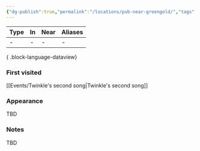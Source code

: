 ```yaml
---
{"dg-publish":true,"permalink":"/locations/pub-near-greengold/","tags":["location"],"dgShowBacklinks":true,"dgShowLocalGraph":true,"noteIcon":"location","created":"2024-01-10T00:49:44.857+01:00","updated":"2024-01-18T10:46:22.327+01:00"}
---
```


| Type | In | Near | Aliases |
| ---- | -- | ---- | ------- |
| \-   | \- | \-   | \-      |

{ .block-language-dataview}
### First visited
[[Events/Twinkle's second song\|Twinkle's second song]]
### Appearance
TBD
### Notes
TBD
